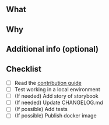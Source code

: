<!-- ℹ お読みください / README
PRありがとうございます！ PRを作成する前に、コントリビューションガイドをご確認ください:
Thank you for your PR! Before creating a PR, please check the contribution guide:
https://github.com/misskey-dev/misskey/blob/develop/CONTRIBUTING.md
-->

## What
<!-- このPRで何をしたのか？ どう変わるのか？ -->
<!-- What did you do with this PR? How will it change things? -->

## Why
<!-- なぜそうするのか？ どういう意図なのか？ 何が困っているのか？ -->
<!-- Why do you do it? What are your intentions? What is the problem? -->

## Additional info (optional)
<!-- テスト観点など -->
<!-- Test perspective, etc -->

## Checklist
- [ ] Read the [contribution guide](https://github.com/misskey-dev/misskey/blob/develop/CONTRIBUTING.md)
- [ ] Test working in a local environment
- [ ] (If needed) Add story of storybook
- [ ] (If needed) Update CHANGELOG.md
- [ ] (If possible) Add tests
- [ ] (If possible) Publish docker image
